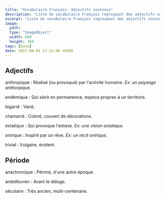```yaml
---
title: "Vocabulaire Français: Adjectifs soutenus"
description: "Liste de vocabulaire Français regroupant des adjectifs soutenus relativement courant."
excerpt: "Liste de vocabulaire Français regroupant des adjectifs soutenus relativement courant."
image:
  path:
  type: "ImageObject"
  width: 640
  height: 360
tags: [base]
date: 2017-04-01 17:22:00 +0100
---
```

## Adjectifs

anthropique
: Réalisé (ou provoqué) par l'activité humaine.
*Ex: un paysage anthorpique.*

endémique
: Qui sévit en permanence,  espèce propres à un territoire.

bigarré
: Varié.

chamarré
: Coloré, couvert de décorations.

extatique
: Qui provoque l'extase.
*Ex: une vision extatique.*

onirique
: Inspiré par un rêve.
*Ex: un récit onirique.*

trivial
: Vulgaire, évident.


## Période

anachronique
: Périmé, d'une autre époque.

antédiluvien
: Avant le déluge.

séculaire
: Très ancien, multi-centenaire.
